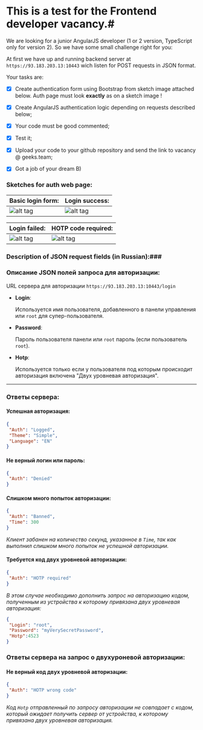 # This is a test for the Frontend developer vacancy.#
We are looking for a junior AngularJS developer (1 or 2 version, TypeScript only for version 2).
So we have some small challenge right for you:

At first we have up and running backend server at `https://93.183.203.13:10443`  wich listen for POST requests in JSON format.

Your tasks are:

- [x] Create authentication form using Bootstrap from sketch image attached below. Auth page must look __exactly__ as on a sketch image !
- [x] Create AngularJS authentication logic depending on requests described below;
- [x] Your code must be good commented;
- [x] Test it;
- [x] Upload your code to your github repository and send the link to vacancy @ geeks.team;
- [x] Got a job of your dream B)


### Sketches for auth web page: ###

| Basic login form:  | Login success: |
|--------------------|----------------|
| ![alt tag](https://raw.githubusercontent.com/geeksteam/VcFrontendTest/master/sketch/LoginPage.png) | ![alt tag](https://raw.githubusercontent.com/geeksteam/VcFrontendTest/master/sketch/Success.png) |

| Login failed: | HOTP code required: |
|---------------|---------------------|
![alt tag](https://raw.githubusercontent.com/geeksteam/VcFrontendTest/master/sketch/LoginFailed.png) | ![alt tag](https://raw.githubusercontent.com/geeksteam/VcFrontendTest/master/sketch/HOTPcode.png)


### Description of JSON request fields (in Russian):###
### Описание JSON полей запроса для авторизации: ###

URL сервера для авторизации `https://93.183.203.13:10443/login`

* __Login__: 
		
	Используется имя пользователя, добавленного в панели управления или `root` для супер-пользователя.
* __Password__: 
		
	Пароль пользователя панели или `root` пароль (если пользователь `root`).
* __Hotp__: 
		
	Используется только если у пользователя под которым происходит авторизация включена "Двух уровневая авторизация".
***

### Ответы сервера: ###

#### Успешная авторизация: ####
```json
{
 "Auth": "Logged",
 "Theme": "Simple",
 "Language": "EN"
}
```

#### Не верный логин или пароль: ####
```json
{
 "Auth": "Denied"
}
```

#### Слишком много попыток авторизации: ####
```json
{
 "Auth": "Banned",
 "Time": 300
}
```
_Клиент забанен на количество секунд, указанное в `Time`, так как выполнил слишком много попыток не успешной авторизации._

#### Требуется код двух уровневой авторизации: ####
```json
{
 "Auth": "HOTP required"
}
```
_В этом случае необходимо дополнить запрос на  авторизацию кодом, полученным из устройства к которому привязана двух уровневая авторизация:_

```json
{
 "Login": "root",
 "Password": "myVerySecretPassword",
 "Hotp":4523
}
```
### Ответы сервера на запрос о двухуроневой авторизации: ###

#### Не верный код двух уровневой авторизации: ####
```json
{
 "Auth": "HOTP wrong code"
}
```
_Код `Hotp` отправленный по запросу авторизации не совпадает с кодом, который ожидает получить сервер от устройства, к которому привязана двух уровневая авторизация._
